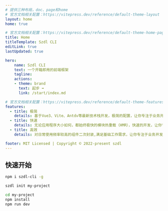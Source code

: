 ```yaml
---
# 提供三种布局，doc、page和home
# 官方文档相关配置：https://vitepress.dev/reference/default-theme-layout
layout: home
home: true

# 官方文档相关配置：https://vitepress.dev/reference/default-theme-home-page
title: Home
titleTemplate: Szdl CLI
editLink: true
lastUpdated: true

hero:
    name: Szdl CLI
    text: 一个开箱即用的前端框架
    tagline: 
    actions:
    - theme: brand
      text: 起步 ➡
      link: /start/index.md

# 官方文档相关配置：https://vitepress.dev/reference/default-theme-features
features:
  - title: 极简
    details: 基于Vue3、Vite、Antdv等最新技术栈开发，极简的配置，让你专注于业务开发。
  - title: 快速
    details: 无论应用程序大小如何，都始终极快的模块热重载（HMR），快速的开发，让你专注于业务开发。
  - title: 高效
    details: 对日常使用频率较高的组件二次封装,满足基础工作需求，让你专注于业务开发，提高开发效率。

footer: MIT Licensed | Copyright © 2022-present szdl
---
```


## 快速开始

```bash
npm i szdl-cli -g
```

```bash
szdl init my-project
```

```bash
cd my-project
npm install
npm run dev
```
